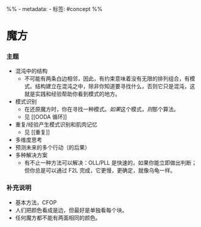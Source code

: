 %% - metadata:
	- 标签: #concept %% 
# 魔方

### 主题
- 混沌中的结构
    - 不可能有两条白边相邻，因此，有约束意味着没有无限的排列组合，有模式。结构建立在混沌之中，除非你知道要寻找什么，否则它只是混沌，这就是实践和经验帮助你看到模式的地方。
- 模式识别
    - 在还原魔方时，你在寻找一种模式。*如果*这个模式，*则*那个算法。
    - 见 [[OODA 循环]]
- 重复/经验产生模式识别和肌肉记忆
    - 见 [[重复]]
- 多维度思考
- 预测未来的多个行动（的后果）
- 多种解决方案
    - 有不止一种方法可以解决：OLL/PLL 是快速的，如果你能立即做出判断；但你总是可以通过 F2L 完成，它更慢，更确定，就像乌龟一样。

### 补充说明
- 基本方法，CFOP 
- 人们把颜色看成是边，但最好是单独看每个块。
- 任何魔方都不能有两面相同的颜色。